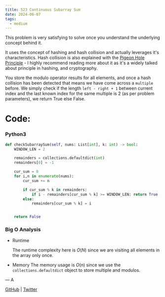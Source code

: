 ```yaml
---
title: 523 Continuous Subarray Sum
date: 2024-06-07
tags:
  - medium
---
```


This problem is very satisfying to solve once you understand the underlying concept behind it.

It uses the concept of hashing and hash collision and actually leverages it's characteristics. Hash collision is also explained with the [Pigeon Hole Principle](https://en.wikipedia.org/wiki/Pigeonhole_principle) - I highly recommend reading more about it as it's a widely talked about principle in hashing, and cryptography.

You store the modulo operator results for all elements, and once a hash collision has been detected that means we have come across a `multiple` before. We simply check if the length `left - right + 1` between current index and the last known index for the same multiple is 2 (as per problem parameters), we return True else False.

# Code:

### Python3

```python
def checkSubarraySum(self, nums: List[int], k: int) -> bool:
    WINDOW_LEN = 2

    remainders = collections.defaultdict(int)
    remainders[0] = -1

    cur_sum = 0
    for i,n in enumerate(nums):
        cur_sum += n

        if cur_sum % k in remainders:
            if i - remainders[cur_sum % k] >= WINDOW_LEN: return True
        else:
            remainders[cur_sum % k] = i


    return False
```

### Big O Analysis

- Runtime

  The runtime complexity here is $O(N)$ since we are visiting all elements in the array only once.

- Memory
  The memory usage is $O(n)$ since we use the `collections.defaultdict` object to store multiple and modulos.

— A

[GitHub](https://github.com/AtharvaKamble) | [Twitter](https://twitter.com/AtharvaKamble07)
